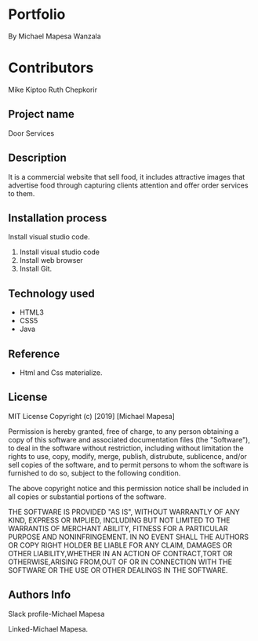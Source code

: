 # Portfolio
By Michael Mapesa Wanzala

# Contributors
Mike Kiptoo
Ruth Chepkorir

## Project name

Door Services

## Description

 It is a commercial website that sell food, it includes attractive images that advertise food through
 capturing clients attention and offer order services to them.

## Installation process

 Install visual studio code.

1. Install visual studio code
2. Install  web browser
3. Install Git.

## Technology used

 * HTML3
 * CSS5
 * Java

## Reference

* Html and Css materialize.

## License

MIT License
Copyright (c) [2019] [Michael Mapesa]

Permission is hereby granted, free of charge, to any person obtaining a copy of this software and associated documentation files (the "Software"), to deal in the software without restriction, including without limitation the rights to use, copy, modify, merge, publish, distrubute, sublicence, and/or sell copies of the software, and to permit persons to whom the software is furnished to do so, subject to the following condition.


The above copyright notice and this permission notice shall be included in all copies or substantial portions of the software.


THE SOFTWARE IS PROVIDED "AS IS", WITHOUT WARRANTLY OF ANY KIND, EXPRESS OR IMPLIED, INCLUDING BUT NOT LIMITED TO THE WARRANTIS OF MERCHANT ABILITY, FITNESS FOR A PARTICULAR PURPOSE AND NONINFRINGEMENT. IN NO EVENT SHALL THE AUTHORS OR COPY RIGHT HOLDER BE LIABLE FOR ANY CLAIM, DAMAGES OR OTHER LIABILITY,WHETHER IN AN ACTION OF CONTRACT,TORT OR OTHERWISE,ARISING FROM,OUT OF OR IN CONNECTION WITH THE SOFTWARE OR THE USE OR OTHER DEALINGS IN THE SOFTWARE.

## Authors Info

Slack profile-Michael Mapesa

Linked-Michael Mapesa.